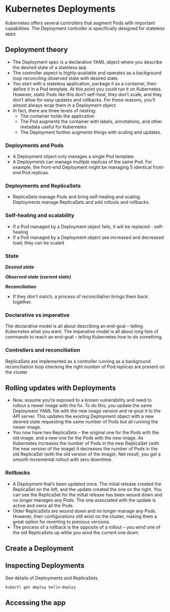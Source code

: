 # Kubernetes Deployments
Kubernetes offers several controllers that augment Pods with important capabilities. The Deployment controller is specifically designed for stateless apps

## Deployment theory
- The Deployment spec is a declarative YAML object where you describe the desired state of a stateless app
- The controller aspect is highly-available and operates as a background loop reconciling observed state with desired state.
- You start with a stateless application, package it as a container, then define it in a Pod template. At this point you could run it on Kubernetes. However, static Pods like this don’t self-heal, they don’t scale, and they don’t allow for easy updates and rollbacks. For these reasons, you’ll almost always wrap them in a Deployment object.
-  In fact, there are three levels of nesting:
    - The container holds the application 
    - The Pod augments the container with labels, annotations, and other metadata useful for Kubernetes
    - The Deployment further augments things with scaling and updates.
### Deployments and Pods
- A Deployment object only manages a single Pod template.
- A Deployments can manage multiple replicas of the same Pod. For example, the front-end Deployment might be managing 5 identical front-end Pod replicas.
### Deployments and ReplicaSets
- ReplicaSets manage Pods and bring self-healing and scaling. Deployments manage ReplicaSets and add rollouts and rollbacks.
### Self-healing and scalability
- If a Pod managed by a Deployment object fails, it will be replaced - self-healing
- If a Pod managed by a Deployment object see increased and decreased load, they can be scaled
### State
***Desired state***

***Observed state (current state)***

***Reconciliation***


- If they don’t match, a process of reconciliation brings them back together.

### Declarative vs imperative
The declarative model is all about describing an end-goal – telling Kubernetes what you want. The imperative
model is all about long lists of commands to reach an end-goal – telling Kubernetes how to do something.
### Controllers and reconciliation
ReplicaSets are implemented as a controller running as a background reconciliation loop checking the right number of Pod replicas are present on the cluster
## Rolling updates with Deployments
- Now, assume you’re exposed to a known vulnerability and need to rollout a newer image with the fix. To do this, you update the same Deployment YAML file with the new image version and re-post it to the API server. This updates the existing Deployment object with a new desired state requesting the same number of Pods but all running the newer image.
- You now have two ReplicaSets – the original one for the Pods with the old image, and a new one for the Pods with the new image. As Kubernetes increases the number of Pods in the new ReplicaSet (with the new version of the image) it decreases the number of Pods in the old ReplicaSet (with the old version of the image). Net result, you get a smooth incremental rollout with zero downtime.
### Rollbacks
- A Deployment that’s been updated once. The initial release created the ReplicaSet on the left, and the update created the one on the right. You can see the ReplicaSet for the initial release has been wound down and no longer manages any Pods. The one associated with the update is active and owns all the Pods.
- Older ReplicaSets are wound down and no longer manage any Pods. However, their configurations still exist on the cluster, making them a great option for reverting to previous versions.
- The process of a rollback is the opposite of a rollout – you wind one of the old ReplicaSets up while you wind the current one down
## Create a Deployment

## Inspecting Deployments
See details of Deployments and ReplicaSets.
```
kubectl get deploy hello-deploy

```

## Accessing the app